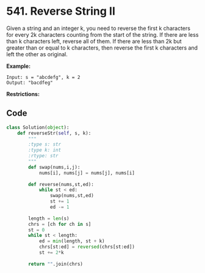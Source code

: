 # 541. Reverse String II

Given a string and an integer k, you need to reverse the first k characters for every 2k characters counting from the start of the string. If there are less than k characters left, reverse all of them. If there are less than 2k but greater than or equal to k characters, then reverse the first k characters and left the other as original.



**Example:**

```
Input: s = "abcdefg", k = 2
Output: "bacdfeg"
```



**Restrictions:**



## Code

```python
class Solution(object):
    def reverseStr(self, s, k):
        """
        :type s: str
        :type k: int
        :rtype: str
        """
        def swap(nums,i,j):
            nums[i], nums[j] = nums[j], nums[i]
            
        def reverse(nums,st,ed):
            while st < ed:
                swap(nums,st,ed)
                st += 1
                ed -= 1            
            
        length = len(s)
        chrs = [ch for ch in s]
        st = 0
        while st < length:
            ed = min(length, st + k)
            chrs[st:ed] = reversed(chrs[st:ed])
            st += 2*k
        
        return "".join(chrs)
```

